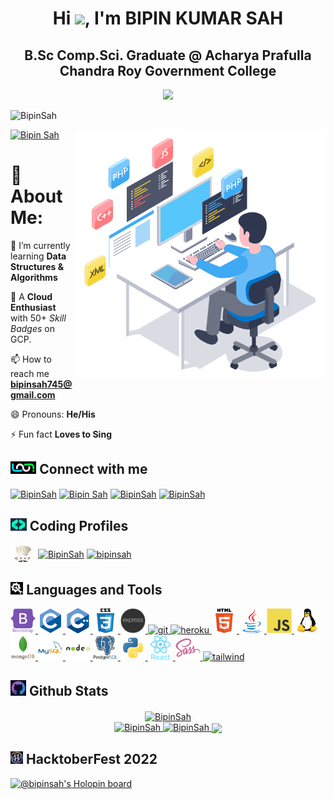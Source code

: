 <h1 align="center">Hi <img src = "https://raw.githubusercontent.com/MartinHeinz/MartinHeinz/master/wave.gif" width = 50px>, I'm BIPIN KUMAR SAH</h1>
<h2 align="center">B.Sc Comp.Sci. Graduate @ Acharya Prafulla Chandra Roy Government College</h2>
<div align="center">
<img src="https://readme-typing-svg.herokuapp.com?size=25&center=true&vCenter=true&width=650&lines=Competitive+Programmer;Cloud+Enthusiast;Open+Source+Contributor">
</div >

<p align="left"> <img src="https://komarev.com/ghpvc/?username=BipinSah&label=Profile%20views&color=1A77B1&style=flat" alt="BipinSah" /> </p>

<img src="./assets/undraw_illustrations.gif" width=400 align=right />

<p align="left"> <a href="https://www.linkedin.com/in/bipinkumarsah/" target="blank"><img src="https://www.godrejproperties.com/backoffice/data_content/projects/comingsoon_to_south_delhi_delhi/landing_page/images/connect-linkedin.png" alt="Bipin Sah" width="150" height="30" /></a> </p>



# 💫 About Me:
🔭 I’m currently learning **Data Structures & Algorithms**

🌱 A **Cloud Enthusiast** with 50+ *Skill Badges* on GCP.

📫 How to reach me **[bipinsah745@gmail.com](mailto:bipinsah745@gmail.com)**

😄 Pronouns: **He/His**

⚡ Fun fact **Loves to Sing**


## <img src="./assets/connect.png" height=20/> Connect with me
<p align="left">
<a href="https://twitter.com/BipinSah745" target="blank"><img align="center" src="https://raw.githubusercontent.com/rahuldkjain/github-profile-readme-generator/master/src/images/icons/Social/twitter.svg" alt="BipinSah" height="30" width="40" /></a>
<a href="https://www.linkedin.com/in/bipinkumarsah/" target="blank"><img align="center" src="https://raw.githubusercontent.com/rahuldkjain/github-profile-readme-generator/master/src/images/icons/Social/linked-in-alt.svg" alt="Bipin Sah" height="30" width="40" /></a>
<a href="https://www.facebook.com/iambipinsah/" target="blank"><img align="center" src="https://raw.githubusercontent.com/rahuldkjain/github-profile-readme-generator/master/src/images/icons/Social/facebook.svg" alt="BipinSah" height="30" width="40" /></a>
<a href="https://www.instagram.com/iambipinsah/" target="blank"><img align="center" src="https://raw.githubusercontent.com/rahuldkjain/github-profile-readme-generator/master/src/images/icons/Social/instagram.svg" alt="BipinSah" height="30" width="40" /></a>

## <img src="./assets/coding.png" height=20/> Coding Profiles
<a href="https://www.codechef.com/users/BipinSah" target="blank"><img align="center" src="./assets/codechef.jpg" alt="BipinSah" height="30" width="40" /></a>
<a href="https://www.hackerrank.com/BipinSah" target="blank"><img align="center" src="https://raw.githubusercontent.com/rahuldkjain/github-profile-readme-generator/master/src/images/icons/Social/hackerrank.svg" alt="BipinSah" height="30" width="40" /></a>
<a href="https://auth.geeksforgeeks.org/user/bipinsah" target="blank"><img align="center" src="https://raw.githubusercontent.com/rahuldkjain/github-profile-readme-generator/master/src/images/icons/Social/geeks-for-geeks.svg" alt="bipinsah" height="30" width="40" /></a>
</p>

## <img src="./assets/tools.jpg" height=20/> Languages and Tools
<p align="left"> <a href="https://getbootstrap.com" target="_blank" rel="noreferrer"> <img src="https://raw.githubusercontent.com/devicons/devicon/master/icons/bootstrap/bootstrap-plain-wordmark.svg" alt="bootstrap" width="40" height="40"/> </a> <a href="https://www.cprogramming.com/" target="_blank" rel="noreferrer"> <img src="https://raw.githubusercontent.com/devicons/devicon/master/icons/c/c-original.svg" alt="c" width="40" height="40"/> </a> <a href="https://www.w3schools.com/cpp/" target="_blank" rel="noreferrer"> <img src="https://raw.githubusercontent.com/devicons/devicon/master/icons/cplusplus/cplusplus-original.svg" alt="cplusplus" width="40" height="40"/> </a> <a href="https://www.w3schools.com/css/" target="_blank" rel="noreferrer"> <img src="https://raw.githubusercontent.com/devicons/devicon/master/icons/css3/css3-original-wordmark.svg" alt="css3" width="40" height="40"/> </a> <a href="https://expressjs.com" target="_blank" rel="noreferrer"> <img src="./assets/express.webp" alt="express" width="40" height="40"/> </a> <a href="https://git-scm.com/" target="_blank" rel="noreferrer"> <img src="https://www.vectorlogo.zone/logos/git-scm/git-scm-icon.svg" alt="git" width="40" height="40"/> </a> <a href="https://heroku.com" target="_blank" rel="noreferrer"> <img src="https://www.vectorlogo.zone/logos/heroku/heroku-icon.svg" alt="heroku" width="40" height="40"/> </a> <a href="https://www.w3.org/html/" target="_blank" rel="noreferrer"> <img src="https://raw.githubusercontent.com/devicons/devicon/master/icons/html5/html5-original-wordmark.svg" alt="html5" width="40" height="40"/> </a> <a href="https://www.java.com" target="_blank" rel="noreferrer"> <img src="https://raw.githubusercontent.com/devicons/devicon/master/icons/java/java-original.svg" alt="java" width="40" height="40"/> </a> <a href="https://developer.mozilla.org/en-US/docs/Web/JavaScript" target="_blank" rel="noreferrer"> <img src="https://raw.githubusercontent.com/devicons/devicon/master/icons/javascript/javascript-original.svg" alt="javascript" width="40" height="40"/> </a> <a href="https://www.linux.org/" target="_blank" rel="noreferrer"> <img src="https://raw.githubusercontent.com/devicons/devicon/master/icons/linux/linux-original.svg" alt="linux" width="40" height="40"/> </a> <a href="https://www.mongodb.com/" target="_blank" rel="noreferrer"> <img src="https://raw.githubusercontent.com/devicons/devicon/master/icons/mongodb/mongodb-original-wordmark.svg" alt="mongodb" width="40" height="40"/> </a> <a href="https://www.mysql.com/" target="_blank" rel="noreferrer"> <img src="https://raw.githubusercontent.com/devicons/devicon/master/icons/mysql/mysql-original-wordmark.svg" alt="mysql" width="40" height="40"/> </a> <a href="https://nodejs.org" target="_blank" rel="noreferrer"> <img src="https://raw.githubusercontent.com/devicons/devicon/master/icons/nodejs/nodejs-original-wordmark.svg" alt="nodejs" width="40" height="40"/> </a> <a href="https://www.postgresql.org" target="_blank" rel="noreferrer"> <img src="https://raw.githubusercontent.com/devicons/devicon/master/icons/postgresql/postgresql-original-wordmark.svg" alt="postgresql" width="40" height="40"/> </a> <a href="https://www.python.org" target="_blank" rel="noreferrer"> <img src="https://raw.githubusercontent.com/devicons/devicon/master/icons/python/python-original.svg" alt="python" width="40" height="40"/> </a> <a href="https://reactjs.org/" target="_blank" rel="noreferrer"> <img src="https://raw.githubusercontent.com/devicons/devicon/master/icons/react/react-original-wordmark.svg" alt="react" width="40" height="40"/> </a> <a href="https://sass-lang.com" target="_blank" rel="noreferrer"> <img src="https://raw.githubusercontent.com/devicons/devicon/master/icons/sass/sass-original.svg" alt="sass" width="40" height="40"/> </a> <a href="https://tailwindcss.com/" target="_blank" rel="noreferrer"> <img src="https://www.vectorlogo.zone/logos/tailwindcss/tailwindcss-icon.svg" alt="tailwind" width="40" height="40"/> </a> </p>

## <img src="./assets/github.png" height=25/> Github Stats

<p align="center">
<a href="https://github.com/BipinSah">
<img  height="180em" align="center" src="https://github-readme-streak-stats.herokuapp.com/?user=BipinSah&theme=react" alt="BipinSah" />
<br />
<img  height="180em" width="45%" src="https://github-readme-stats-eight-theta.vercel.app/api/top-langs/?username=BipinSah&layout=compact&langs_count=8&theme=algolia" alt="BipinSah" />
<img  height="180em" width="45%" src="https://github-readme-stats-eight-theta.vercel.app/api?username=BipinSah&show_icons=true&theme=algolia&include_all_commits=true&count_private=true" alt="BipinSah" />
<img align="center" width="1000" src="https://activity-graph.herokuapp.com/graph?username=BipinSah&theme=react-dark" />

</a>
</p>

## <img src="./assets/Hacktober_Fest.jpg" height=20 /> HacktoberFest 2022

[![@bipinsah's Holopin board](https://holopin.me/bipinsah)](https://holopin.io/@bipinsah)
